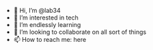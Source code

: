 - 👋 Hi, I’m @lab34
- 👀 I’m interested in tech
- 🌱 I’m endlessly learning 
- 💞️ I’m looking to collaborate on all sort of things
- 📫 How to reach me: here

<!---
lab34/lab34 is a ✨ special ✨ repository because its `README.md` (this file) appears on your GitHub profile.
You can click the Preview link to take a look at your changes.
--->
